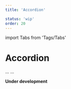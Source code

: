 ```yaml
---
title: 'Accordion'

status: 'wip'
order: 20
---
```


import Tabs from 'Tags/Tabs'

# Accordion

<Tabs>
  <Tabs.Content title="Info" selected>
    ...
  </Tabs.Content>
  <Tabs.Content title="Details" disabled>
  ...
  </Tabs.Content>
</Tabs>

**Under development**
